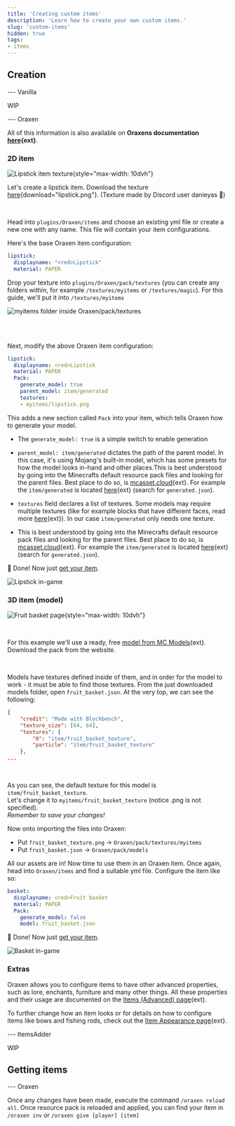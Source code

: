 ```yaml
---
title: 'Creating custom items'
description: 'Learn how to create your own custom items.'
slug: 'custom-items'
hidden: true
tags:
- items
---
```


## Creation

<versions>

--- Vanilla


WIP


--- Oraxen

<info>

All of this information is also available on **Oraxens documentation [here](https://docs.oraxen.com/configuration/create-your-first-item){ext}**.

</info>

### 2D item

![Lipstick item texture](/guides/custom-item/oraxen/lipstick.webp){style="max-width: 10dvh"}

Let's create a lipstick item. Download the texture [here](/guides/custom-item/oraxen/lipstick.png){download="lipstick.png"}. (Texture made by Discord user danieyas 🙏)


<br/>

Head into `plugins/Oraxen/items` and choose an existing yml file or create a new one with any name. This file will contain your item configurations.

Here's the base Oraxen item configuration:
```yml
lipstick:
  displayname: "<red>Lipstick"
  material: PAPER
```

Drop your texture into `plugins/Oraxen/pack/textures` (you can create any folders within, for example `/textures/myitems` or `/textures/magic`). For this guide, we'll put it into `/textures/myitems`

![myitems folder inside Oraxen/pack/textures](/guides/custom-item/oraxen/myitems_folder.webp)

<br/>
<br/>

Next, modify the above Oraxen item configuration:
```yml
lipstick:
  displayname: <red>Lipstick
  material: PAPER
  Pack:
    generate_model: true
    parent_model: item/generated
    textures:
    - myitems/lipstick.png
```

This adds a new section called `Pack` into your item, which tells Oraxen how to generate your model. 

* The `generate_model: true` is a simple switch to enable generation

* `parent_model: item/generated` dictates the path of the parent model. In this case, it's using Mojang's built-in model, which has some presets for how the model looks in-hand and other places.This is best understood by going into the Minecrafts default resource pack files and looking for the parent files. Best place to do so, is [mcasset.cloud](https://mcasset.cloud/){ext}. For example the `item/generated` is located [here](https://mcasset.cloud/1.20.3/assets/minecraft/models/item){ext} (search for `generated.json`).

* `textures` field declares a list of textures. Some models may require multiple textures (like for example blocks that have different faces, read more [here](https://docs.oraxen.com/configuration/item-appearance#create-a-simple-2d-item){ext}). In our case `item/generated` only needs one texture.

* This is best understood by going into the Minecrafts default resource pack files and looking for the parent files. Best place to do so, is [mcasset.cloud](https://mcasset.cloud/){ext}. For example the `item/generated` is located [here](https://mcasset.cloud/1.20.3/assets/minecraft/models/item){ext} (search for `generated.json`).

🎉 Done! Now just [get your item](#getting-items).

![Lipstick in-game](/guides/custom-item/oraxen/lipstick_ingame.webp)

### 3D item (model)

![Fruit basket page](/guides/custom-item/oraxen/fruit_basket.webp){style="max-width: 10dvh"}

<br/>

For this example we'll use a ready, free [model from MC Models](https://mcmodels.net/model/izzys-fruit-basket/){ext}.\
Download the pack from the website.

<br/>

Models have textures defined inside of them, and in order for the model to work - it must be able to find those textures. From the just downloaded models folder, open `fruit_basket.json`. At the very top, we can see the following:
```json
{
    "credit": "Made with Blockbench",
	"texture_size": [64, 64],
	"textures": {
        "0": "item/fruit_basket_texture",
		"particle": "item/fruit_basket_texture"
	},
...
```

<br/>

As you can see, the default texture for this model is `item/fruit_basket_texture`.\
Let's change it to `myitems/fruit_basket_texture` (notice .png is not specified).\
*Remember to save your changes!*

Now onto importing the files into Oraxen:
* Put `fruit_basket_texture.png` -> `Oraxen/pack/textures/myitems`
* Put `fruit_basket.json` -> `Oraxen/pack/models`

All our assets are in! Now time to use them in an Oraxen item. Once again, head into `Oraxen/items` and find a suitable yml file. Configure the item like so:

```yml
basket:
  displayname: <red>Fruit basket
  material: PAPER
  Pack:
    generate_model: false
    model: fruit_basket.json
```

🎉 Done!  Now just [get your item](#getting-items).

![Basket in-game](/guides/custom-item/oraxen/basket_ingame.webp)

### Extras

Oraxen allows you to configure items to have other advanced properties, such as lore, enchants, furniture and many other things. All these properties and their usage are documented on the [Items (Advanced) page](https://docs.oraxen.com/configuration/items-advanced){ext}.

To further change how an item looks or for details on how to configure items like bows and fishing rods, check out the [Item Appearance page](https://docs.oraxen.com/configuration/item-appearance){ext}.

--- ItemsAdder

WIP

</versions>









## Getting items

<versions>

--- Oraxen

Once any changes have been made, execute the command `/oraxen reload all`. Once resource pack is reloaded and applied, you can find your item in `/oraxen inv` or `/oraxen give [player] [item]`


</versions>